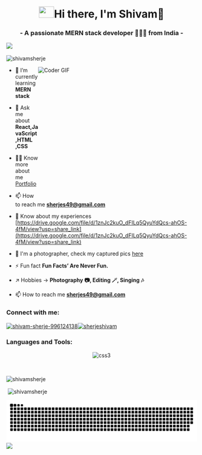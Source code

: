 <h1 align="center"><img height="30" width="40" src="https://raw.githubusercontent.com/blackcater/blackcater/main/images/Hi.gif"/>Hi there, I'm Shivam🌻</h1>
<h3 align="center">- A passionate MERN stack developer 🧑🏻‍💻 from India -</h3>
<img src='https://raw.githubusercontent.com/andreasbm/readme/master/assets/lines/colored.png' />  

<p align="left"> <img src="https://komarev.com/ghpvc/?username=shivamsherje&label=Profile%20views&color=0e75b6&style=flat" alt="shivamsherje" /> </p>


<img align="right" src="https://cdn.dribbble.com/users/2131993/screenshots/4948736/thoughtworks-gif_dribbble.gif" alt="Coder GIF" width="420" height="350">

- 🌱 I’m currently learning **MERN stack**

- 💬 Ask me about **React,JavaScript,HTML ,CSS**

- 👩‍💻 Know more about me [Portfolio](https://shivamsherje.github.io/)

- 📫 How to reach me **sherjes49@gmail.com**

- 📄 Know about my experiences [https://drive.google.com/file/d/1znJc2kuO_dFILq5QyuYdQcs-ahOS-4fM/view?usp=share_link](https://drive.google.com/file/d/1znJc2kuO_dFILq5QyuYdQcs-ahOS-4fM/view?usp=share_link)

- 👋 I'm a photographer, check my captured pics [here](https://www.instagram.com/shivboi_photography/)
- ⚡ Fun fact **Fun Facts’ Are Never Fun.**
- ↗️ Hobbies ->  **Photography 📷, Editing 🪄, Singing 🎶**
- 📫 How to reach me **sherjes49@gmail.com**

<h3 align="left">Connect with me:</h3>
<p align="left">


<a href="https://linkedin.com/in/shivam-sherje-996124138" target="blank"><img align="center" src="https://raw.githubusercontent.com/rahuldkjain/github-profile-readme-generator/master/src/images/icons/Social/linked-in-alt.svg" alt="shivam-sherje-996124138" height="30" width="40" /></a><a href="https://twitter.com/sherjeshivam" target="blank"><img align="center" src="https://raw.githubusercontent.com/rahuldkjain/github-profile-readme-generator/master/src/images/icons/Social/twitter.svg" alt="sherjeshivam" height="30" width="40" /></a>
</p>

<h3 align="left">Languages and Tools:</h3>
<p align="center">
    <img src="https://user-images.githubusercontent.com/82999542/132934744-131c1891-4a4f-4e88-a64a-36720ad7470b.png" alt="css3"/>   
 </p>

<br/>

<!-- 
<p align="left"> <a href="https://github.com/ryo-ma/github-profile-trophy&"><img src="https://github-profile-trophy.vercel.app/?username=shivamsherje" alt="shivamsherje" /></a> </p> -->

<p><img align="center" src="https://github-readme-streak-stats.herokuapp.com/?user=shivamsherje&" alt="shivamsherje" /></p>

<p>&nbsp;<img align="center" src="https://github-readme-stats.vercel.app/api?username=shivamsherje&show_icons=true&locale=en" alt="shivamsherje" /></p>

<div align="center">
  <a href="https://1999azzar.github.io/1999AZZAR/">
  <img  src="https://github.com/1999AZZAR/1999AZZAR/blob/main/resources/img/grid-snake.svg"
       alt="snake" /></a>
</div>

<img src='https://raw.githubusercontent.com/andreasbm/readme/master/assets/lines/colored.png' />  
